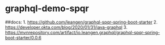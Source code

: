 # graphql-demo-spqr
##docs:
    1. https://github.com/leangen/graphql-spqr-spring-boot-starter
    2. https://developer.okta.com/blog/2020/01/31/java-graphql
    3. https://mvnrepository.com/artifact/io.leangen.graphql/graphql-spqr-spring-boot-starter/0.0.6
